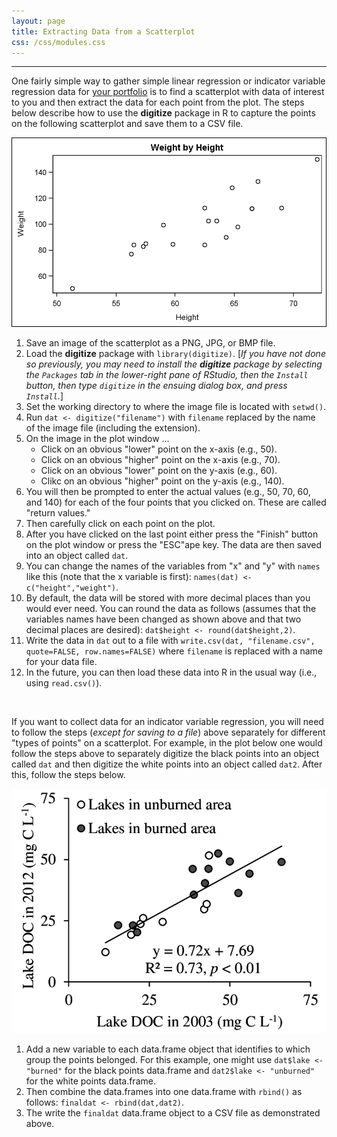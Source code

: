```yaml
---
layout: page
title: Extracting Data from a Scatterplot
css: /css/modules.css
---
```


----

One fairly simple way to gather simple linear regression or indicator variable regression data for [your portfolio](syllabus#portfolio) is to find a scatterplot with data of interest to you and then extract the data for each point from the plot. The steps below describe how to use the **digitize** package in R to capture the points on the following scatterplot and save them to a CSV file.

<img src="ScatterPlot.png">

1. Save an image of the scatterplot as a PNG, JPG, or BMP file.
1. Load the **digitize** package with `library(digitize)`. [*If you have not done so previously, you may need to install the **digitize** package by selecting the `Packages` tab in the lower-right pane of RStudio, then the `Install` button, then type `digitize` in the ensuing dialog box, and press `Install`.*]
1. Set the working directory to where the image file is located with `setwd()`.
1. Run `dat <- digitize("filename")` with `filename` replaced by the name of the image file (including the extension).
1. On the image in the plot window ...
    * Click on an obvious "lower" point on the x-axis (e.g., 50).
    * Click on an obvious "higher" point on the x-axis (e.g., 70).
    * Click on an obvious "lower" point on the y-axis (e.g., 60).
    * Clikc on an obvious "higher" point on the y-axis (e.g., 140).
1. You will then be prompted to enter the actual values (e.g., 50, 70, 60, and 140) for each of the four points that you clicked on. These are called "return values."
1. Then carefully click on each point on the plot.
1. After you have clicked on the last point either press the "Finish" button on the plot window or press the "ESC"ape key. The data are then saved into an object called `dat`.
1. You can change the names of the variables from "x" and "y" with `names` like this (note that the x variable is first): `names(dat) <- c("height","weight")`.
1. By default, the data will be stored with more decimal places than you would ever need. You can round the data as follows (assumes that the variables names have been changed as shown above and that two decimal places are desired): `dat$height <- round(dat$height,2)`.
1. Write the data in `dat` out to a file with `write.csv(dat, "filename.csv", quote=FALSE, row.names=FALSE)` where `filename` is replaced with a name for your data file.
1. In the future, you can then load these data into R in the usual way (i.e., using `read.csv()`).

<br>

If you want to collect data for an indicator variable regression, you will need to follow the steps (*except for saving to a file*) above separately for different "types of points" on a scatterplot. For example, in the plot below one would follow the steps above to separately digitize the black points into an object called `dat` and then digitize the white points into an object called `dat2`. After this, follow the steps below.

<img src="ScatterPlot2.png">

1. Add a new variable to each data.frame object that identifies to which group the points belonged. For this example, one might use `dat$lake <- "burned"` for the black points data.frame and `dat2$lake <- "unburned"` for the white points data.frame.
1. Then combine the data.frames into one data.frame with `rbind()` as follows: `finaldat <- rbind(dat,dat2)`.
1. The write the `finaldat` data.frame object to a CSV file as demonstrated above.

